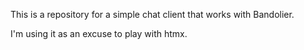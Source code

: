 This is a repository for a simple chat client that works with Bandolier.

I'm using it as an excuse to play with htmx.

